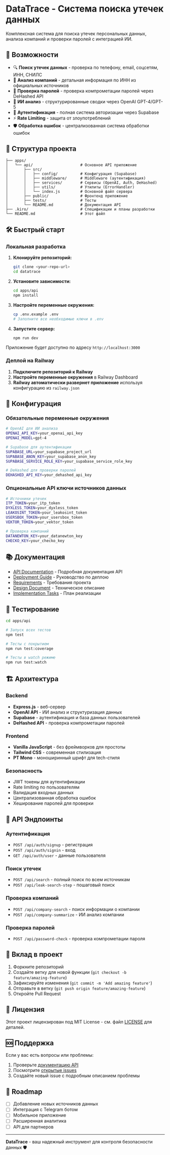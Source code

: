# DataTrace - Система поиска утечек данных

Комплексная система для поиска утечек персональных данных, анализа компаний и проверки паролей с интеграцией ИИ.

## 🚀 Возможности

- 🔍 **Поиск утечек данных** - проверка по телефону, email, соцсетям, ИНН, СНИЛС
- 🏢 **Анализ компаний** - детальная информация по ИНН из официальных источников  
- 🔐 **Проверка паролей** - проверка компрометации паролей через DeHashed API
- 🤖 **ИИ анализ** - структурированные сводки через OpenAI GPT-4/GPT-5
- 🔐 **Аутентификация** - полная система авторизации через Supabase
- ⚡ **Rate Limiting** - защита от злоупотреблений
- 🛡️ **Обработка ошибок** - централизованная система обработки ошибок

## 📁 Структура проекта

```
├── apps/
│   └── api/                     # Основное API приложение
│       ├── src/
│       │   ├── config/          # Конфигурация (Supabase)
│       │   ├── middleware/      # Middleware (аутентификация)
│       │   ├── services/        # Сервисы (OpenAI, Auth, DeHashed)
│       │   ├── utils/           # Утилиты (ErrorHandler)
│       │   └── index.js         # Основной файл сервера
│       ├── public/              # Фронтенд приложение
│       ├── tests/               # Тесты
│       └── README.md            # Документация API
├── .kiro/                       # Спецификации и планы разработки
└── README.md                    # Этот файл
```

## 🛠 Быстрый старт

### Локальная разработка

1. **Клонируйте репозиторий:**
   ```bash
   git clone <your-repo-url>
   cd datatrace
   ```

2. **Установите зависимости:**
   ```bash
   cd apps/api
   npm install
   ```

3. **Настройте переменные окружения:**
   ```bash
   cp .env.example .env
   # Заполните все необходимые ключи в .env
   ```

4. **Запустите сервер:**
   ```bash
   npm run dev
   ```

Приложение будет доступно по адресу `http://localhost:3000`

### Деплой на Railway

1. **Подключите репозиторий к Railway**
2. **Настройте переменные окружения** в Railway Dashboard
3. **Railway автоматически развернет приложение** используя конфигурацию из `railway.json`

## 🔧 Конфигурация

### Обязательные переменные окружения

```bash
# OpenAI для ИИ анализа
OPENAI_API_KEY=your_openai_api_key
OPENAI_MODEL=gpt-4

# Supabase для аутентификации
SUPABASE_URL=your_supabase_project_url
SUPABASE_ANON_KEY=your_supabase_anon_key
SUPABASE_SERVICE_ROLE_KEY=your_supabase_service_role_key

# DeHashed для проверки паролей
DEHASHED_API_KEY=your_dehashed_api_key
```

### Опциональные API ключи источников данных

```bash
# Источники утечек
ITP_TOKEN=your_itp_token
DYXLESS_TOKEN=your_dyxless_token
LEAKOSINT_TOKEN=your_leakosint_token
USERSBOX_TOKEN=your_usersbox_token
VEKTOR_TOKEN=your_vektor_token

# Проверка компаний
DATANEWTON_KEY=your_datanewton_key
CHECKO_KEY=your_checko_key
```

## 📚 Документация

- [API Documentation](apps/api/README.md) - Подробная документация API
- [Deployment Guide](apps/api/DEPLOYMENT.md) - Руководство по деплою
- [Requirements](/.kiro/specs/datatrace-improvements/requirements.md) - Требования проекта
- [Design Document](/.kiro/specs/datatrace-improvements/design.md) - Техническое описание
- [Implementation Tasks](/.kiro/specs/datatrace-improvements/tasks.md) - План реализации

## 🧪 Тестирование

```bash
cd apps/api

# Запуск всех тестов
npm test

# Тесты с покрытием
npm run test:coverage

# Тесты в watch режиме
npm run test:watch
```

## 🏗 Архитектура

### Backend
- **Express.js** - веб-сервер
- **OpenAI API** - ИИ анализ и структуризация данных
- **Supabase** - аутентификация и база данных пользователей
- **DeHashed API** - проверка компрометации паролей

### Frontend
- **Vanilla JavaScript** - без фреймворков для простоты
- **Tailwind CSS** - современная стилизация
- **PT Mono** - моноширинный шрифт для tech-стиля

### Безопасность
- JWT токены для аутентификации
- Rate limiting по пользователям
- Валидация входных данных
- Централизованная обработка ошибок
- Хеширование паролей для проверки

## 🔄 API Эндпоинты

### Аутентификация
- `POST /api/auth/signup` - регистрация
- `POST /api/auth/signin` - вход
- `GET /api/auth/user` - данные пользователя

### Поиск утечек
- `POST /api/search` - полный поиск по всем источникам
- `POST /api/leak-search-step` - пошаговый поиск

### Проверка компаний
- `POST /api/company-search` - поиск информации о компании
- `POST /api/company-summarize` - ИИ анализ компании

### Проверка паролей
- `POST /api/password-check` - проверка компрометации пароля

## 🤝 Вклад в проект

1. Форкните репозиторий
2. Создайте ветку для новой функции (`git checkout -b feature/amazing-feature`)
3. Зафиксируйте изменения (`git commit -m 'Add amazing feature'`)
4. Отправьте в ветку (`git push origin feature/amazing-feature`)
5. Откройте Pull Request

## 📄 Лицензия

Этот проект лицензирован под MIT License - см. файл [LICENSE](LICENSE) для деталей.

## 🆘 Поддержка

Если у вас есть вопросы или проблемы:

1. Проверьте [документацию API](apps/api/README.md)
2. Посмотрите [открытые issues](../../issues)
3. Создайте новый issue с подробным описанием проблемы

## 🎯 Roadmap

- [ ] Добавление новых источников данных
- [ ] Интеграция с Telegram ботом
- [ ] Мобильное приложение
- [ ] Расширенная аналитика
- [ ] API для партнеров

---

**DataTrace** - ваш надежный инструмент для контроля безопасности данных 🛡️